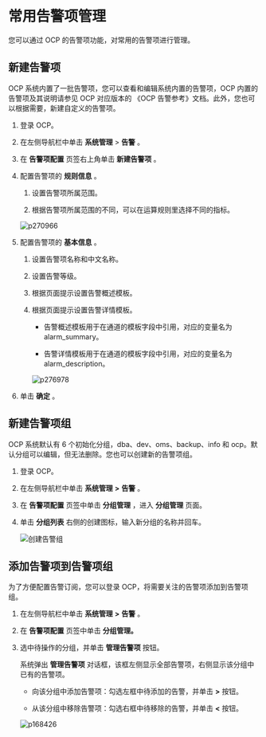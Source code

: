 # 常用告警项管理

您可以通过 OCP 的告警项功能，对常用的告警项进行管理。

## 新建告警项

OCP 系统内置了一批告警项，您可以查看和编辑系统内置的告警项，OCP 内置的告警项及其说明请参见 OCP 对应版本的 《OCP 告警参考》文档。此外，您也可以根据需要，新建自定义的告警项。

1. 登录 OCP。

2. 在左侧导航栏中单击 **系统管理** \> **告警** 。

3. 在 **告警项配置** 页签右上角单击 **新建告警项** 。

4. 配置告警项的 **规则信息** 。

   1. 设置告警项所属范围。

   2. 根据告警项所属范围的不同，可以在运算规则里选择不同的指标。

   ![p270966](https://help-static-aliyun-doc.aliyuncs.com/assets/img/zh-CN/2262191261/p277057.png)

5. 配置告警项的 **基本信息** 。

   1. 设置告警项名称和中文名称。

   2. 设置告警等级。

   3. 根据页面提示设置告警概述模板。

   4. 根据页面提示设置告警详情模板。

      * 告警概述模板用于在通道的模板字段中引用，对应的变量名为 alarm_summary。

      * 告警详情模板用于在通道的模板字段中引用，对应的变量名为 alarm_description。

      ![p276978](https://help-static-aliyun-doc.aliyuncs.com/assets/img/zh-CN/2262191261/p277058.png)

6. 单击 **确定** 。

## 新建告警项组

OCP 系统默认有 6 个初始化分组，dba、dev、oms、backup、info 和 ocp。默认分组可以编辑，但无法删除。您也可以创建新的告警项组。

1. 登录 OCP。

2. 在左侧导航栏中单击 **系统管理** **\>** **告警** 。

3. 在 **告警项配置** 页签中单击 **分组管理** ，进入 **分组管理** 页面。

4. 单击 **分组列表** 右侧的创建图标，输入新分组的名称并回车。

   ![创建告警组](https://help-static-aliyun-doc.aliyuncs.com/assets/img/zh-CN/3825442261/p277039.png)

## 添加告警项到告警项组

为了方便配置告警订阅，您可以登录 OCP，将需要关注的告警项添加到告警项组。

1. 在左侧导航栏中单击 **系统管理** **\>** **告警** 。

2. 在 **告警项配置** 页签中单击 **分组管理。**

3. 选中待操作的分组，并单击 **管理告警项** 按钮。

   系统弹出 **管理告警项** 对话框，该框左侧显示全部告警项，右侧显示该分组中已有的告警项。

   * 向该分组中添加告警项：勾选左框中待添加的告警，并单击 **\>** 按钮。

   * 从该分组中移除告警项：勾选右框中待移除的告警，并单击 **\<** 按钮。

   ![p168426](https://help-static-aliyun-doc.aliyuncs.com/assets/img/zh-CN/1847091261/p276986.png)
